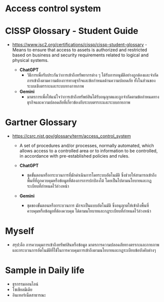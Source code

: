 # **Access control system**

# **CISSP Glossary - Student Guide**
- https://www.isc2.org/certifications/cissp/cissp-student-glossary
   -Means to ensure that access to assets is authorized and restricted based on business and security requirements related to logical and physical systems.      
 
   - **ChatGPT**
      - วิธีการเพื่อรับประกันว่าการเข้าถึงทรัพยากรต่าง ๆ ได้รับการอนุมัติอย่างถูกต้องและจำกัดการเข้าถึงตามความต้องการทางธุรกิจและข้อกำหนดด้านความปลอดภัย ทั้งในส่วนของระบบเชิงตรรกะและระบบทางกายภาพ
   - **Gemini**
      - มาตรการเพื่อให้แน่ใจว่าการเข้าถึงทรัพย์สินได้รับอนุญาตและถูกจำกัดตามข้อกำหนดทางธุรกิจและความปลอดภัยที่เกี่ยวข้องกับระบบตรรกะและระบบกายภาพ


# **Gartner Glossary**
- https://csrc.nist.gov/glossary/term/access_control_system
   - A set of procedures and/or processes, normally automated, which allows access to a controlled area or to information to be controlled, in accordance with pre-established policies and rules.

   - **ChatGPT**
      - ชุดขั้นตอนหรือกระบวนการที่มักดำเนินการโดยระบบอัตโนมัติ ซึ่งช่วยให้สามารถเข้าถึงพื้นที่ที่ถูกควบคุมหรือข้อมูลที่ต้องการการปกป้องได้ โดยเป็นไปตามนโยบายและกฎระเบียบที่กำหนดไว้ล่วงหน้า

   - **Gemini**
      - ชุดของขั้นตอนหรือกระบวนการ มักจะเป็นแบบอัตโนมัติ ซึ่งอนุญาตให้เข้าถึงพื้นที่ควบคุมหรือข้อมูลที่ต้องควบคุม ได้ตามนโยบายและกฎระเบียบที่กำหนดไว้ล่วงหน้า


# **Myself**
   - สรุป:คือ การควบคุมการเข้าถึงทรัพย์สินหรือข้อมูล มาตรการความปลอดภัยทางตรรกะและกายภาพและกระบวนการอัตโนมัติที่ใช้ในการควบคุมการเข้าถึงตามนโยบายและกฎระเบียบข้อบังคับต่างๆ


# **Sample in Daily life**
   - ธุรกรรมออนไลน์
   - โซเชียลมีเดีย
   - อินเทอร์เน็ตสาธารณะ
